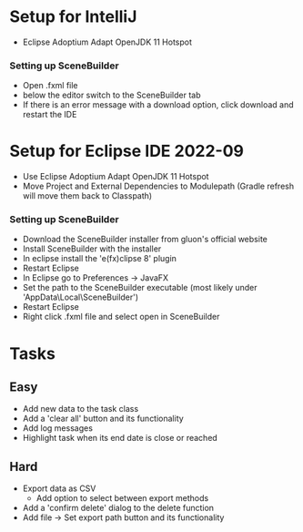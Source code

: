 # Setup for IntelliJ
* Eclipse Adoptium Adapt OpenJDK 11 Hotspot

### Setting up SceneBuilder
* Open .fxml file
* below the editor switch to the SceneBuilder tab
* If there is an error message with a download option, click download and restart the IDE

# Setup for Eclipse IDE 2022-09
* Use Eclipse Adoptium Adapt OpenJDK 11 Hotspot
* Move Project and External Dependencies to Modulepath (Gradle refresh will move them back to Classpath)

### Setting up SceneBuilder
* Download the SceneBuilder installer from gluon's official website
* Install SceneBuilder with the installer
* In eclipse install the 'e(fx)clipse 8' plugin
* Restart Eclipse
* In Eclipse go to Preferences -> JavaFX
* Set the path to the SceneBuilder executable (most likely under 'AppData\Local\SceneBuilder')
* Restart Eclipse
* Right click .fxml file and select open in SceneBuilder

# Tasks
## Easy
* Add new data to the task class
* Add a 'clear all' button and its functionality
* Add log messages
* Highlight task when its end date is close or reached

## Hard
* Export data as CSV
	* Add option to select between export methods
* Add a 'confirm delete' dialog to the delete function
* Add file -> Set export path button and its functionality

